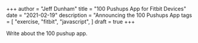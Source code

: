 +++
author = "Jeff Dunham"
title = "100 Pushups App for Fitbit Devices"
date = "2021-02-19"
description = "Announcing the 100 Pushups App
tags = [
    "exercise,
    "fitbit",
    "javascript",
]
draft = true
+++

Write about the 100 pushup app.